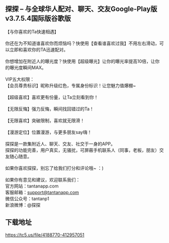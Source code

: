 ## 探探 – 与全球华人配对、聊天、交友Google-Play版v3.7.5.4国际版谷歌版
【与你喜欢的Ta快速相遇】 <br> <br>你还在为不知道谁喜欢你而烦恼吗？快使用【查看谁喜欢过我】不用左右滑动，可以立即和喜欢你的TA迅速配对。 <br> <br>你想增加在附近人的曝光度？快使用【超级曝光】让你的曝光率提高10倍，让你的曝光度瞬间MAX。 <br> <br>VIP五大权限： <br>【会员尊贵标识】昵称升级红色，专属身份标识！让您魅力值爆棚~ <br> <br>【超级喜欢】喜欢更有份量，让Ta立刻看到你！ <br> <br>【无限反悔】强力反悔，瞬间找回错过的Ta！ <br> <br>【无限喜欢】突破限制，喜欢就无限滑！ <br> <br>【漫游定位】位置漫游，与更多朋友say嗨！ <br> <br>探探是一款集附近人、聊天、交友、社交于一身的APP。 <br>探探的功能完善，用户真实，无骚扰，可屏蔽手机联系人（同事，老板，朋友）交友随心随意。 <br> <br>如果你喜欢探探，别忘了给我们打分和评论哦~ ：) <br> <br>如果你有意见和建议，欢迎联系我们： <br>官方网站：tantanapp.com <br>客服邮箱：support@tantanapp.com <br>微信公众号：tantanp1 <br>新浪微博：@探探
## 下载地址
https://tc5.us/file/4188770-412957051